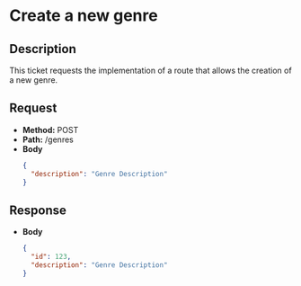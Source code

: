 # Create a new genre

## Description
This ticket requests the implementation of a route that allows the creation of a new genre.

## Request
- **Method:** POST
- **Path:** /genres
- **Body**
  ```json
  {
    "description": "Genre Description"
  }
  ```

## Response
- **Body**
  ```json
  {
    "id": 123,
    "description": "Genre Description"
  }
  ```
